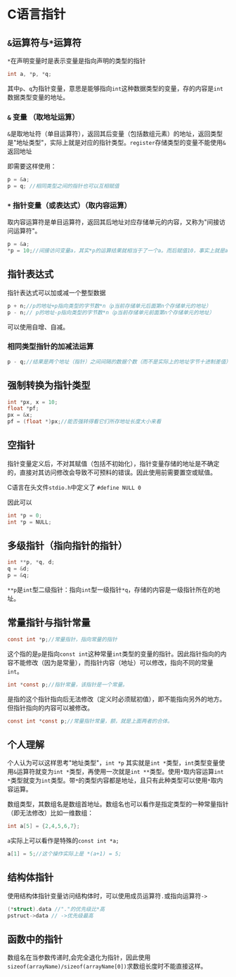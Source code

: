 # C语言指针

## `&`运算符与`*`运算符

`*`在声明变量时是表示变量是指向声明的类型的指针

```c
int a, *p, *q;
```

其中`p`、`q`为指针变量，意思是能够指向`int`这种数据类型的变量，存的内容是`int`数据类型变量的地址。

### `&` 变量 （取地址运算）

`&`是取地址符（单目运算符），返回其后变量（包括数组元素）的地址，返回类型是"地址类型"，实际上就是对应的指针类型。`register`存储类型的变量不能使用`&`返回地址

即需要这样使用：

```c
p = &a;
p = q; //相同类型之间的指针也可以互相赋值
```

### `*` 指针变量（或表达式）（取内容运算）

取内容运算符是单目运算符，返回其后地址对应存储单元的内容，又称为"间接访问运算符"。

```c
p = &a;
*p = 10;//间接访问变量a，其实*p的运算结果就相当于了一个a。而后赋值10，事实上就是a = 10;
```

## 指针表达式

指针表达式可以加或减一个整型数据

```c
p + n;//p的地址+p指向类型的字节数*n（p当前存储单元后面第n个存储单元的地址）
p - n;// p的地址-p指向类型的字节数*n（p当前存储单元前面第n个存储单元的地址）
```

可以使用自增、自减。

### 相同类型指针的加减法运算

```c
p - q;//结果是两个地址（指针）之间间隔的数据个数（而不是实际上的地址字节十进制差值）
```

## 强制转换为指针类型

```c
int *px, x = 10;
float *pf;
px = &x;
pf = (float *)px;//能否强转得看它们所存地址长度大小来看
```

## 空指针

指针变量定义后，不对其赋值（包括不初始化），指针变量存储的地址是不确定的，直接对其访问修改会导致不可预料的错误。因此使用前需要置空或赋值。

C语言在头文件`stdio.h`中定义了 `#define NULL 0`

因此可以

```c
int *p = 0;
int *p = NULL;
```

## 多级指针（指向指针的指针）

```c
int **p, *q, d;
q = &d;
p = &q;
```

`**p`是`int`型二级指针：指向`int`型一级指针`*q`，存储的内容是一级指针所在的地址。

## 常量指针与指针常量

```c
const int *p;//常量指针，指向常量的指针
```

这个指的是`p`是指向`const int`这种常量`int`类型的变量的指针。因此指针指向的内容不能修改（因为是常量），而指针内容（地址）可以修改，指向不同的常量`int`。

```c
int *const p;//指针常量，该指针是一个常量。
```

是指的这个指针指向后无法修改（定义时必须赋初值），即不能指向另外的地方。但指针指向的内容可以被修改。

```c
const int *const p;//常量指针常量，额，就是上面两者的合体。
```

## 个人理解

个人认为可以这样思考"地址类型"，`int *p` 其实就是`int *`类型，`int`类型变量使用`&`运算符就变为`int *`类型，再使用一次就是`int **`类型。使用`*`取内容运算`int *`类型就变为`int`类型。带`*`的类型内容都是地址，且只有此种类型可以使用`*`取内容运算。

数组类型，其数组名是数组首地址。数组名也可以看作是指定类型的一种常量指针（即无法修改）比如一维数组：

```c
int a[5] = {2,4,5,6,7};
```

`a`实际上可以看作是特殊的`const int *a;`

```c
a[1] = 5;//这个操作实际上是 *(a+1) = 5;
```

## 结构体指针

使用结构体指针变量访问结构体时，可以使用成员运算符`.`或指向运算符`->`

```c
(*struct).data //"."的优先级比*高
pstruct->data // ->优先级最高
```

## 函数中的指针

数组名在当参数传递时,会完全退化为指针，因此使用`sizeof(arrayName)/sizeof(arrayName[0])`求数组长度时不能直接这样。
